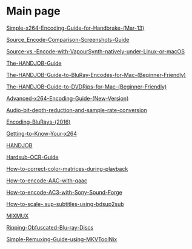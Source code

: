 # Main page

[Simple-x264-Encoding-Guide-for-Handbrake-\(Mar-13\)](./ptp_guides/Simple-x264-Encoding-Guide-for-Handbrake-(Mar-13).html)

[Source_Encode-Comparison-Screenshots-Guide](./ptp_guides/Source_Encode-Comparison-Screenshots-Guide.html)

[Source-vs.-Encode-with-VapourSynth-natively-under-Linux-or-macOS](./ptp_guides/Source-vs.-Encode-with-VapourSynth-natively-under-Linux-or-macOS.html)

[The-HANDJOB-Guide](./ptp_guides/The-HANDJOB-Guide.html)

[The-HANDJOB-Guide-to-BluRay-Encodes-for-Mac-\(Beginner-Friendly\)](./ptp_guides/The-HANDJOB-Guide-to-BluRay-Encodes-for-Mac-(Beginner-Friendly).html)

[The-HANDJOB-Guide-to-DVDRips-for-Mac-\(Beginner-Friendly\)](./ptp_guides/The-HANDJOB-Guide-to-DVDRips-for-Mac-(Beginner-Friendly).html)

[Advanced-x264-Encoding-Guide-\(New-Version\)](./ptp_guides/Advanced-x264-Encoding-Guide-(New-Version).html)

[Audio-bit-depth-reduction-and-sample-rate-conversion](./ptp_guides/Audio-bit-depth-reduction-and-sample-rate-conversion.html)

[Encoding-BluRays-\(2016\)](./ptp_guides/Encoding-BluRays-(2016).html)

[Getting-to-Know-Your-x264](./ptp_guides/Getting-to-Know-Your-x264.html)

[HANDJOB](./ptp_guides/HANDJOB.html)

[Hardsub-OCR-Guide](./ptp_guides/Hardsub-OCR-Guide.html)

[How-to-correct-color-matrices-during-playback](./ptp_guides/How-to-correct-color-matrices-during-playback.html)

[How-to-encode-AAC-with-qaac](./ptp_guides/How-to-encode-AAC-with-qaac.html)

[How-to-encode-AC3-with-Sony-Sound-Forge](./ptp_guides/How-to-encode-AC3-with-Sony-Sound-Forge.html)

[How-to-scale-.sup-subtitles-using-bdsup2sub](./ptp_guides/How-to-scale-.sup-subtitles-using-bdsup2sub.html)

[MIXMUX](./ptp_guides/MIXMUX.html)

[Ripping-Obfuscated-Blu-ray-Discs](./ptp_guides/Ripping-Obfuscated-Blu-ray-Discs.html)

[Simple-Remuxing-Guide-using-MKVToolNix](./ptp_guides/Simple-Remuxing-Guide-using-MKVToolNix.html)